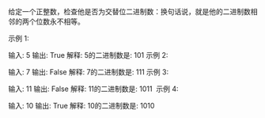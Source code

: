 给定一个正整数，检查他是否为交替位二进制数：换句话说，就是他的二进制数相邻的两个位数永不相等。

示例 1:

输入: 5
输出: True
解释:
5的二进制数是: 101
示例 2:

输入: 7
输出: False
解释:
7的二进制数是: 111
示例 3:

输入: 11
输出: False
解释:
11的二进制数是: 1011
 示例 4:

输入: 10
输出: True
解释:
10的二进制数是: 1010
